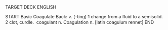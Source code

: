 TARGET DECK
ENGLISH

START
Basic
Coagulate
Back: v. (-ting) 1 change from a fluid to a semisolid. 2 clot, curdle.  coagulant n. Coagulation n. [latin coagulum rennet]
END

